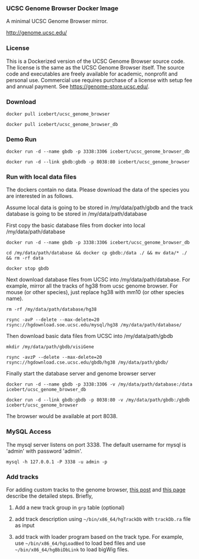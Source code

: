 ### UCSC Genome Browser Docker Image

A minimal UCSC Genome Browser mirror.

http://genome.ucsc.edu/

### License
This is a Dockerized version of the UCSC Genome Browser source code. The license is the same as the UCSC Genome Browser itself. The source code and executables are freely available for academic, nonprofit and personal use. Commercial use requires purchase of a license with setup fee and annual payment. See https://genome-store.ucsc.edu/.

### Download
```shell
docker pull icebert/ucsc_genome_browser

docker pull icebert/ucsc_genome_browser_db
```

### Demo Run
```shell
docker run -d --name gbdb -p 3338:3306 icebert/ucsc_genome_browser_db

docker run -d --link gbdb:gbdb -p 8038:80 icebert/ucsc_genome_browser
```

### Run with local data files
The dockers contain no data. Please download the data of the species you are interested in as follows.

Assume local data is going to be stored in /my/data/path/gbdb and the track database is going to be stored in /my/data/path/database

First copy the basic database files from docker into local /my/data/path/database

```shell
docker run -d --name gbdb -p 3338:3306 icebert/ucsc_genome_browser_db

cd /my/data/path/database && docker cp gbdb:/data ./ && mv data/* ./ && rm -rf data

docker stop gbdb
```

Next download database files from UCSC into /my/data/path/database. For example, mirror all the tracks of hg38 from ucsc genome browser.
For mouse (or other species), just replace hg38 with mm10 (or other species name).

```shell
rm -rf /my/data/path/database/hg38

rsync -avP --delete --max-delete=20 rsync://hgdownload.soe.ucsc.edu/mysql/hg38 /my/data/path/database/
```

Then download basic data files from UCSC into /my/data/path/gbdb

```shell
mkdir /my/data/path/gbdb/visiGene

rsync -avzP --delete --max-delete=20 rsync://hgdownload.cse.ucsc.edu/gbdb/hg38 /my/data/path/gbdb/
```


Finally start the database server and genome browser server

```shell
docker run -d --name gbdb -p 3338:3306 -v /my/data/path/database:/data icebert/ucsc_genome_browser_db

docker run -d --link gbdb:gbdb -p 8038:80 -v /my/data/path/gbdb:/gbdb icebert/ucsc_genome_browser
```

The browser would be available at port 8038.


### MySQL Access
The mysql server listens on port 3338. The default username for mysql is 'admin' with password 'admin'.

```shell
mysql -h 127.0.0.1 -P 3338 -u admin -p
```


### Add tracks
For adding custom tracks to the genome browser, [this post](https://bergmanlab.uga.edu/running-a-ucsc-genome-browser-mirror-iii-loading-custom-data/) and [this page](https://genome.ucsc.edu/goldenpath/help/mirrorManual.html#adding-your-own-track-groups-to-the-browser) describe the detailed steps. Briefly,

1. Add a new track group in `grp` table (optional)

2. add track description using `~/bin/x86_64/hgTrackDb` with `trackDb.ra` file as input

3. add track with loader program based on the track type. For example, use `~/bin/x86_64/hgLoadBed` to load bed files and use `~/bin/x86_64/hgBbiDbLink` to load bigWig files.

